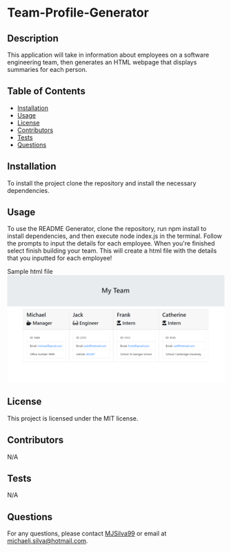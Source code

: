# Team-Profile-Generator
  ## Description
  This application will take in information about employees on a software engineering team, then generates an HTML webpage that displays summaries for each person.
  
  ## Table of Contents
  - [Installation](#installation)
  - [Usage](#usage)
  - [License](#license)
  - [Contributors](#contributors)
  - [Tests](#tests)
  - [Questions](#questions)
  
  ## Installation
  To install the project clone the repository and install the necessary dependencies.
  
  ## Usage
  To use the README Generator, clone the repository, run npm install to install dependencies, and then execute node index.js in the terminal. Follow the prompts to input the details for each employee. When you're finished select finish building your team. This will create a html file with the details that you inputted for each employee!

  Sample html file![Alt text](/images/Sample%20HTML.png)
  
  ## License
  This project is licensed under the MIT license.
  
  ## Contributors
  N/A
  
  ## Tests
  N/A
  
  ## Questions
  For any questions, please contact [MJSilva99](https://github.com/MJSilva99) or email at michaelj.silva@hotmail.com.   